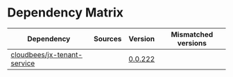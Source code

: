 # Dependency Matrix

Dependency | Sources | Version | Mismatched versions
---------- | ------- | ------- | -------------------
[cloudbees/jx-tenant-service](https://github.com/cloudbees/jx-tenant-service) |  | [0.0.222](https://github.com/cloudbees/jx-tenant-service/releases/tag/v0.0.222) | 
